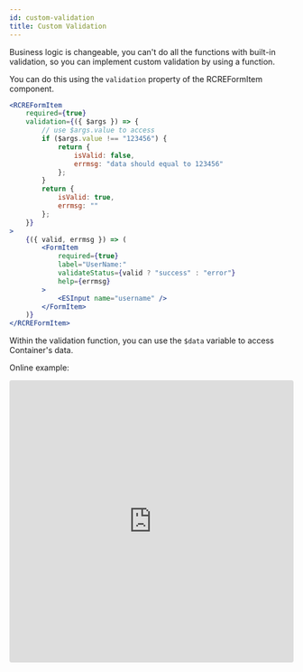 ```yaml
---
id: custom-validation
title: Custom Validation
---
```


Business logic is changeable, you can't do all the functions with built-in validation, so you can implement custom validation by using a function.

You can do this using the `validation` property of the RCREFormItem component.

```jsx harmony
<RCREFormItem
    required={true}
    validation={({ $args }) => {
        // use $args.value to access 
        if ($args.value !== "123456") {
            return {
                isValid: false,
                errmsg: "data should equal to 123456"
            };
        }
        return {
            isValid: true,
            errmsg: ""
        };
    }}
>
    {({ valid, errmsg }) => (
        <FormItem
            required={true}
            label="UserName:"
            validateStatus={valid ? "success" : "error"}
            help={errmsg}
        >
            <ESInput name="username" />
        </FormItem>
    )}
</RCREFormItem>
```

Within the validation function, you can use the `$data` variable to access Container's data.

Online example:
<iframe src="https://codesandbox.io/embed/summer-sunset-pvtdc?fontsize=14" title="summer-sunset-pvtdc" style="width:100%; height:500px; border:0; border-radius: 4px; overflow:hidden;" sandbox="allow-modals allow-forms allow-popups allow-scripts allow-same-origin"></iframe>

